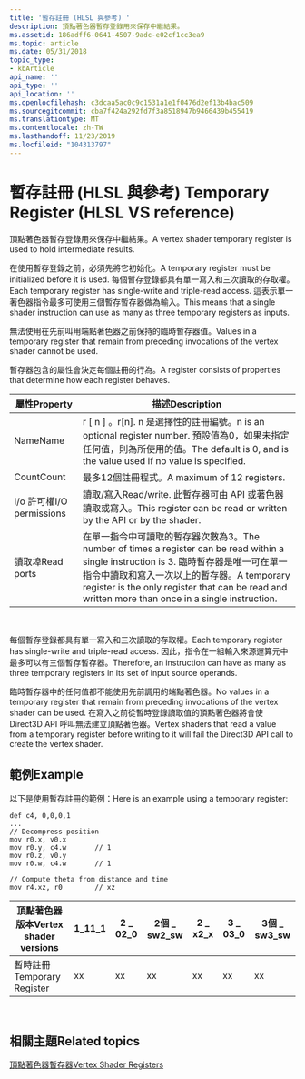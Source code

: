 ```yaml
---
title: '暫存註冊 (HLSL 與參考) '
description: 頂點著色器暫存登錄用來保存中繼結果。
ms.assetid: 186adff6-0641-4507-9adc-e02cf1cc3ea9
ms.topic: article
ms.date: 05/31/2018
topic_type:
- kbArticle
api_name: ''
api_type: ''
api_location: ''
ms.openlocfilehash: c3dcaa5ac0c9c1531a1e1f0476d2ef13b4bac509
ms.sourcegitcommit: cba7f424a292fd7f3a8518947b9466439b455419
ms.translationtype: MT
ms.contentlocale: zh-TW
ms.lasthandoff: 11/23/2019
ms.locfileid: "104313797"
---
```

# <a name="temporary-register-hlsl-vs-reference"></a><span data-ttu-id="31a15-103">暫存註冊 (HLSL 與參考) </span><span class="sxs-lookup"><span data-stu-id="31a15-103">Temporary Register (HLSL VS reference)</span></span>

<span data-ttu-id="31a15-104">頂點著色器暫存登錄用來保存中繼結果。</span><span class="sxs-lookup"><span data-stu-id="31a15-104">A vertex shader temporary register is used to hold intermediate results.</span></span>

<span data-ttu-id="31a15-105">在使用暫存登錄之前，必須先將它初始化。</span><span class="sxs-lookup"><span data-stu-id="31a15-105">A temporary register must be initialized before it is used.</span></span> <span data-ttu-id="31a15-106">每個暫存登錄都具有單一寫入和三次讀取的存取權。</span><span class="sxs-lookup"><span data-stu-id="31a15-106">Each temporary register has single-write and triple-read access.</span></span> <span data-ttu-id="31a15-107">這表示單一著色器指令最多可使用三個暫存暫存器做為輸入。</span><span class="sxs-lookup"><span data-stu-id="31a15-107">This means that a single shader instruction can use as many as three temporary registers as inputs.</span></span>

<span data-ttu-id="31a15-108">無法使用在先前叫用端點著色器之前保持的臨時暫存器值。</span><span class="sxs-lookup"><span data-stu-id="31a15-108">Values in a temporary register that remain from preceding invocations of the vertex shader cannot be used.</span></span>

<span data-ttu-id="31a15-109">暫存器包含的屬性會決定每個註冊的行為。</span><span class="sxs-lookup"><span data-stu-id="31a15-109">A register consists of properties that determine how each register behaves.</span></span>



| <span data-ttu-id="31a15-110">屬性</span><span class="sxs-lookup"><span data-stu-id="31a15-110">Property</span></span>        | <span data-ttu-id="31a15-111">描述</span><span class="sxs-lookup"><span data-stu-id="31a15-111">Description</span></span>                                                                                                                                                                                 |
|-----------------|---------------------------------------------------------------------------------------------------------------------------------------------------------------------------------------------|
| <span data-ttu-id="31a15-112">Name</span><span class="sxs-lookup"><span data-stu-id="31a15-112">Name</span></span>            | <span data-ttu-id="31a15-113">r \[ n \] 。</span><span class="sxs-lookup"><span data-stu-id="31a15-113">r\[n\].</span></span> <span data-ttu-id="31a15-114">n 是選擇性的註冊編號。</span><span class="sxs-lookup"><span data-stu-id="31a15-114">n is an optional register number.</span></span> <span data-ttu-id="31a15-115">預設值為0，如果未指定任何值，則為所使用的值。</span><span class="sxs-lookup"><span data-stu-id="31a15-115">The default is 0, and is the value used if no value is specified.</span></span>                                                                                 |
| <span data-ttu-id="31a15-116">Count</span><span class="sxs-lookup"><span data-stu-id="31a15-116">Count</span></span>           | <span data-ttu-id="31a15-117">最多12個註冊程式。</span><span class="sxs-lookup"><span data-stu-id="31a15-117">A maximum of 12 registers.</span></span>                                                                                                                                                                  |
| <span data-ttu-id="31a15-118">I/o 許可權</span><span class="sxs-lookup"><span data-stu-id="31a15-118">I/O permissions</span></span> | <span data-ttu-id="31a15-119">讀取/寫入</span><span class="sxs-lookup"><span data-stu-id="31a15-119">Read/write.</span></span> <span data-ttu-id="31a15-120">此暫存器可由 API 或著色器讀取或寫入。</span><span class="sxs-lookup"><span data-stu-id="31a15-120">This register can be read or written by the API or by the shader.</span></span>                                                                                                               |
| <span data-ttu-id="31a15-121">讀取埠</span><span class="sxs-lookup"><span data-stu-id="31a15-121">Read ports</span></span>      | <span data-ttu-id="31a15-122">在單一指令中可讀取的暫存器次數為3。</span><span class="sxs-lookup"><span data-stu-id="31a15-122">The number of times a register can be read within a single instruction is 3.</span></span> <span data-ttu-id="31a15-123">臨時暫存器是唯一可在單一指令中讀取和寫入一次以上的暫存器。</span><span class="sxs-lookup"><span data-stu-id="31a15-123">A temporary register is the only register that can be read and written more than once in a single instruction.</span></span> |



 

<span data-ttu-id="31a15-124">每個暫存登錄都具有單一寫入和三次讀取的存取權。</span><span class="sxs-lookup"><span data-stu-id="31a15-124">Each temporary register has single-write and triple-read access.</span></span> <span data-ttu-id="31a15-125">因此，指令在一組輸入來源運算元中最多可以有三個暫存暫存器。</span><span class="sxs-lookup"><span data-stu-id="31a15-125">Therefore, an instruction can have as many as three temporary registers in its set of input source operands.</span></span>

<span data-ttu-id="31a15-126">臨時暫存器中的任何值都不能使用先前調用的端點著色器。</span><span class="sxs-lookup"><span data-stu-id="31a15-126">No values in a temporary register that remain from preceding invocations of the vertex shader can be used.</span></span> <span data-ttu-id="31a15-127">在寫入之前從暫時登錄讀取值的頂點著色器將會使 Direct3D API 呼叫無法建立頂點著色器。</span><span class="sxs-lookup"><span data-stu-id="31a15-127">Vertex shaders that read a value from a temporary register before writing to it will fail the Direct3D API call to create the vertex shader.</span></span>

## <a name="example"></a><span data-ttu-id="31a15-128">範例</span><span class="sxs-lookup"><span data-stu-id="31a15-128">Example</span></span>

<span data-ttu-id="31a15-129">以下是使用暫存註冊的範例：</span><span class="sxs-lookup"><span data-stu-id="31a15-129">Here is an example using a temporary register:</span></span>


```
def c4, 0,0,0,1
...
// Decompress position
mov r0.x, v0.x
mov r0.y, c4.w       // 1
mov r0.z, v0.y
mov r0.w, c4.w       // 1

// Compute theta from distance and time
mov r4.xz, r0        // xz
```





| <span data-ttu-id="31a15-130">頂點著色器版本</span><span class="sxs-lookup"><span data-stu-id="31a15-130">Vertex shader versions</span></span> | <span data-ttu-id="31a15-131">1\_1</span><span class="sxs-lookup"><span data-stu-id="31a15-131">1\_1</span></span> | <span data-ttu-id="31a15-132">2 \_ 0</span><span class="sxs-lookup"><span data-stu-id="31a15-132">2\_0</span></span> | <span data-ttu-id="31a15-133">2個 \_ sw</span><span class="sxs-lookup"><span data-stu-id="31a15-133">2\_sw</span></span> | <span data-ttu-id="31a15-134">2 \_ x</span><span class="sxs-lookup"><span data-stu-id="31a15-134">2\_x</span></span> | <span data-ttu-id="31a15-135">3 \_ 0</span><span class="sxs-lookup"><span data-stu-id="31a15-135">3\_0</span></span> | <span data-ttu-id="31a15-136">3個 \_ sw</span><span class="sxs-lookup"><span data-stu-id="31a15-136">3\_sw</span></span> |
|------------------------|------|------|-------|------|------|-------|
| <span data-ttu-id="31a15-137">暫時註冊</span><span class="sxs-lookup"><span data-stu-id="31a15-137">Temporary Register</span></span>     | <span data-ttu-id="31a15-138">x</span><span class="sxs-lookup"><span data-stu-id="31a15-138">x</span></span>    | <span data-ttu-id="31a15-139">x</span><span class="sxs-lookup"><span data-stu-id="31a15-139">x</span></span>    | <span data-ttu-id="31a15-140">x</span><span class="sxs-lookup"><span data-stu-id="31a15-140">x</span></span>     | <span data-ttu-id="31a15-141">x</span><span class="sxs-lookup"><span data-stu-id="31a15-141">x</span></span>    | <span data-ttu-id="31a15-142">x</span><span class="sxs-lookup"><span data-stu-id="31a15-142">x</span></span>    | <span data-ttu-id="31a15-143">x</span><span class="sxs-lookup"><span data-stu-id="31a15-143">x</span></span>     |



 

## <a name="related-topics"></a><span data-ttu-id="31a15-144">相關主題</span><span class="sxs-lookup"><span data-stu-id="31a15-144">Related topics</span></span>

<dl> <dt>

[<span data-ttu-id="31a15-145">頂點著色器暫存器</span><span class="sxs-lookup"><span data-stu-id="31a15-145">Vertex Shader Registers</span></span>](dx9-graphics-reference-asm-vs-registers.md)
</dt> </dl>

 

 




